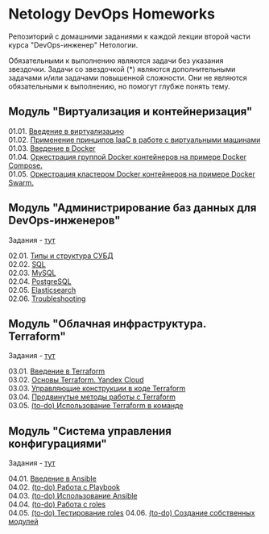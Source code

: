 # Netology DevOps Homeworks
Репозиторий с домашними заданиями к каждой лекции второй части курса "DevOps-инженер" Нетологии.

Обязательными к выполнению являются задачи без указания звездочки. Задачи со звездочкой (*) являются дополнительными 
задачами и/или задачами повышенной сложности. Они не являются обязательными к выполнению, но помогут глубже понять тему.


## Модуль "Виртуализация и контейнеризация"

01.01. [Введение в виртуализацию](01-virt-01-basics)  
01.02. [Применение принципов IaaC в работе с виртуальными машинами](01-virt-02-iaac)  
01.03. [Введение в Docker](01-virt-03-docker)  
01.04. [Оркестрация группой Docker контейнеров на примере Docker Compose.](01-virt-04-docker-compose)  
01.05. [Оркестрация кластером Docker контейнеров на примере Docker Swarm.](01-virt-05-docker-swarm)  

## Модуль "Администрирование баз данных для DevOps-инженеров"
Задания - [тут](https://github.com/netology-code/bd-dev-homeworks)  

02.01. [Типы и структура СУБД](02-db-01-basics)  
02.02. [SQL](02-db-02-sql)  
02.03. [MySQL](02-db-03-mysql)  
02.04. [PostgreSQL](02-db-04-postgresql)  
02.05. [Elasticsearch](02-db-05-elastic)  
02.06. [Troubleshooting](02-db-06-troubleshooting)

## Модуль "Облачная инфраструктура. Terraform"
Задания - [тут](https://github.com/netology-code/ter-homeworks) 

03.01. [Введение в Terraform](03-ter-01-intro)  
03.02. [Основы Terraform. Yandex Cloud](03-ter-02-basics)  
03.03. [Управляющие конструкции в коде Terraform](03-ter-03-structures)  
03.04. [Продвинутые методы работы с Terraform](03-ter-04-advanced)  
03.05. [(to-do) Использование Terraform в команде](03-ter-05-teamwork)

## Модуль "Система управления конфигурациями"
Задания - [тут](https://github.com/netology-code/mnt-homeworks/tree/MNT-video) 

04.01. [Введение в Ansible](04-cms-01-ansible)  
04.02. [(to-do) Работа с Playbook](04-cms-02-playbook)  
04.03. [(to-do) Использование Ansible](04-cms-03-work)  
04.04. [(to-do) Работа с roles](04-cms-04-roles)  
04.05. [(to-do) Тестирование roles](04-cms-05-tests)
04.06. [(to-do) Создание собственных модулей](04-cms-06-modules)